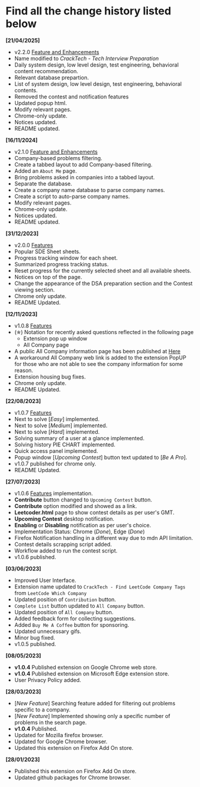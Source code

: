 # Find all the change history listed below 

**[21/04/2025]**
- v2.2.0 [Feature and Enhancements](https://github.com/ssavi-ict/LeetCode-Which-Company/issues/446)
- Name modified to *CrackTech - Tech Interview Preparation*
- Daily system design, low level design, test engineering, behavioral content recommendation.
- Relevant database prepartion.
- List of system design, low level design, test engineering, behavioral contents.
- Removed the contest and notification features
- Updated popup html.
- Modify relevant pages.
- Chrome-only update.
- Notices updated.
- README updated.

**[16/11/2024]**
- v2.1.0 [Feature and Enhancements](https://github.com/ssavi-ict/LeetCode-Which-Company/issues/434)
- Company-based problems filtering.
- Create a tabbed layout to add Company-based filtering.
- Added an `About Me` page.
- Bring problems asked in companies into a tabbed layout.
- Separate the database.
- Create a company name database to parse company names.
- Create a script to auto-parse company names.
- Modify relevant pages.
- Chrome-only update.
- Notices updated.
- README updated.

**[31/12/2023]**
- v2.0.0 [Features](https://github.com/ssavi-ict/LeetCode-Which-Company/issues/194)
- Popular SDE Sheet sheets.
- Progress tracking window for each sheet.
- Summarized progress tracking status.
- Reset progress for the currently selected sheet and all available sheets.
- Notices on top of the page.
- Change the appearance of the DSA preparation section and the Contest viewing section.
- Chrome only update.
- README Updated.

**[12/11/2023]**
- v1.0.8 [Features](https://github.com/ssavi-ict/LeetCode-Which-Company/issues/263)
- (✯) Notation for recently asked questions reflected in the following page
    - Extension pop up window
    - All Company page
- A public All Company information page has been published at [Here](https://ssavi-ict.github.io/LeetCode-Which-Company/)
- A workaround All Company web link is added to the extension PopUP for those who are not able to see the company information for some reason.
- Extension housing bug fixes.
- Chrome only update.
- README Updated.

**[22/08/2023]**
- v1.0.7 [Features](https://github.com/ssavi-ict/LeetCode-Which-Company/issues/85)
- Next to solve [*Easy*] implemented.
- Next to solve [*Medium*] implemented.
- Next to solve [*Hard*] implemented.
- Solving summary of a user at a glance implemented.
- Solving history PIE CHART implemented.
- Quick access panel implemented.
- Popup window [*Upcoming Contest*] button text updated to [*Be A Pro*].
- v1.0.7 published for chrome only.
- README Updated.

**[27/07/2023]**
- v1.0.6 [Features](https://github.com/ssavi-ict/LeetCode-Which-Company/issues/81) implementation.
- **Contribute** button changed to `Upcoming Contest` button.
- **Contribute** option modified and showed as a link. 
- **Leetcoder.html** page to show contest details as per user's GMT.
- **Upcoming Contest** desktop notification.
- **Enabling** or **Disabling** notification as per user's choice.
- Implementation Status: Chrome (*Done*), Edge (*Done*)
- Firefox Notification handling in a different way due to mdn API limitation.
- Contest details scrapping script added.
- Workflow added to run the contest script.
- v1.0.6 published.

**[03/06/2023]**
- Improved User Interface.
- Extension name updated to `CrackTech - Find LeetCode Company Tags` from `LeetCode Which Company`
- Updated position of `Contribution` button.
- `Complete List` button updated to `All Company` button.
- Updated position of `All Company` button.
- Added feedback form for collecting suggestions.
- Added `Buy Me A Coffee` button for sponsoring.
- Updated unnecessary gifs.
- Minor bug fixed.
- v1.0.5 published.

**[08/05/2023]**
- **v1.0.4** Published extension on Google Chrome web store.
- **v1.0.4** Published extension on Microsoft Edge extension store.
- User Privacy Policy added.

**[28/03/2023]**
- [*New Feature*] Searching feature added for filtering out problems specific to a company.
- [*New Feature*] Implemented showing only a specific number of problems in the search page.
- **v1.0.4** Published.
- Updated for Mozilla firefox browser.
- Updated for Google Chrome browser.
- Updated this extension on Firefox Add On store.

**[28/01/2023]**
- Published this extension on Firefox Add On store.
- Updated github packages for Chrome browser.